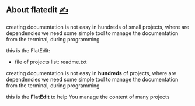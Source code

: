 
## About flatedit [<span style='font-size:20px;'>&#x270D;</span>](https://github.com/flatedit/docs/edit/main/DOCS/ABOUT.md)


creating documentation is not easy in hundreds of small projects, where are dependencies
we need some simple tool to manage the documentation from the terminal, during programming

this is the FlatEdit:
+ file of projects list: readme.txt


creating documentation is not easy in **hundreds** of projects, where are dependencies
we need some simple tool to manage the documentation from the terminal, during programming

this is the **FlatEdit** to help You manage the content of many projects